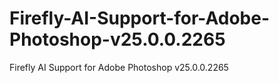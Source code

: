 # Firefly-AI-Support-for-Adobe-Photoshop-v25.0.0.2265
Firefly AI Support for Adobe Photoshop v25.0.0.2265
